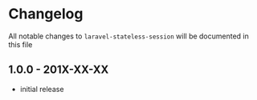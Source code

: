 # Changelog

All notable changes to `laravel-stateless-session` will be documented in this file

## 1.0.0 - 201X-XX-XX

- initial release
